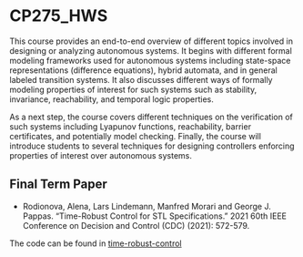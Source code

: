 # CP275_HWS
This course provides an end-to-end overview of different topics involved in designing or analyzing autonomous systems. It begins with different formal modeling frameworks used for autonomous systems including state-space representations (difference equations), hybrid automata, and in general labeled transition systems. It also discusses different ways of formally modeling properties of interest for such systems such as stability, invariance, reachability, and temporal logic properties. 

As a next step, the course covers different techniques on the verification of such systems including Lyapunov functions, reachability, barrier certificates, and potentially model checking. Finally, the course will introduce students to several techniques for designing controllers enforcing properties of interest over autonomous systems.

## Final Term Paper

- Rodionova, Alena, Lars Lindemann, Manfred Morari and George J. Pappas. “Time-Robust Control for STL Specifications.” 2021 60th IEEE Conference on Decision and Control (CDC) (2021): 572-579.

The code can be found in [time-robust-control](/time-robust-control)
